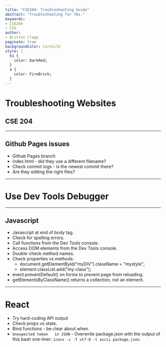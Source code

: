 ```yaml
---
title: "CSE204: Troubleshooting Guide"
abstract: "Troubleshooting for TAs."
keywords:
- CSE204
- CSS
author:
- Britton Clapp
paginate: true
backgroundColor: CornSilk
style: |
  h1 {
    color: DarkRed;
  }
  a {
    color: FireBrick;
  }
---
```


# Troubleshooting Websites

## CSE 204

---

## Github Pages issues

- Github Pages branch
- index.html - did they use a different filename?
- Check commit logs - is the newest commit there?
- Are they editing the right files?

---

# Use Dev Tools Debugger

---

## Javascript

- Javascript at end of body tag.
- Check for spelling errors.
- Call functions from the Dev Tools console.
- Access DOM elements from the Dev Tools console.
- Double-check method names.
- Check properties vs methods:
    - document.getElementById("myDIV").className = "mystyle";
    - element.classList.add("my-class");
- event.preventDefault() on forms to prevent page from reloading.
- getElementsByClassName() returns a collection, not an element.

---

# React

- Try hard-coding API output
- Check props vs state.
- Bind functions - be clear about when.
- `Unexpected token   in JSON` - Overwrite package.json with the output of this bash one-liner: `iconv -c -f utf-8 -t ascii package.json`.
